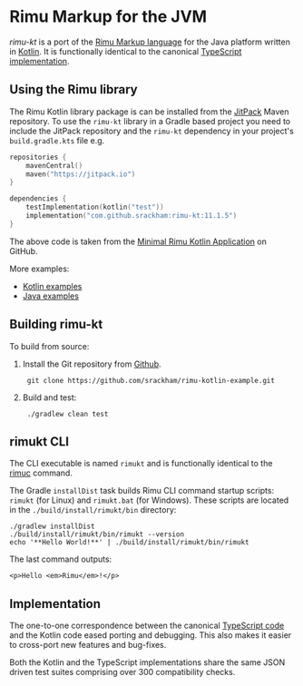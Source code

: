 # Rimu Markup for the JVM

_rimu-kt_ is a port of the [Rimu Markup
language](https://srackham.github.io/rimu/) for the Java platform written in
[Kotlin](https://kotlinlang.org/). It is functionally identical to the canonical
[TypeScript implementation](https://github.com/srackham/rimu).

## Using the Rimu library
The Rimu Kotlin library package is can be installed from the
[JitPack](https://jitpack.io/#srackham/rimu-kt) Maven repository.
To use the `rimu-kt` library in a Gradle based project you need to
include the JitPack repository and the `rimu-kt` dependency in your project's
`build.gradle.kts` file e.g.

``` kotlin
repositories {
    mavenCentral()
    maven("https://jitpack.io")
}

dependencies {
    testImplementation(kotlin("test"))
    implementation("com.github.srackham:rimu-kt:11.1.5")
}
```
The above code is taken from the [Minimal Rimu Kotlin
Application](https://github.com/srackham/rimu-kotlin-example) on GitHub.

More examples:

- [Kotlin examples](https://github.com/srackham/rimu-kt/blob/master/src/test/kotlin/KotlinExamplesTest.kt)
- [Java examples](https://github.com/srackham/rimu-kt/blob/master/src/test/java/JavaExamplesTest.java)


## Building rimu-kt
To build from source:

1. Install the Git repository from [Github](https://github.com/srackham/rimu-kt).

        git clone https://github.com/srackham/rimu-kotlin-example.git

2. Build and test:

        ./gradlew clean test

## rimukt CLI
The CLI executable is named `rimukt` and is functionally identical to the
[rimuc](https://srackham.github.io/rimu/reference.html#rimuc-command)
command.

The Gradle `installDist` task builds Rimu CLI command startup scripts: `rimukt`
(for Linux) and `rimukt.bat` (for Windows). These scripts are located in the
`./build/install/rimukt/bin` directory:

    ./gradlew installDist
    ./build/install/rimukt/bin/rimukt --version
    echo '**Hello World!**' | ./build/install/rimukt/bin/rimukt

The last command outputs:

    <p>Hello <em>Rimu</em>!</p>

## Implementation
The one-to-one correspondence between the canonical
[TypeScript code](https://github.com/srackham/rimu) and the Kotlin
code eased porting and debugging.  This also makes it easier to
cross-port new features and bug-fixes.

Both the Kotlin and the TypeScript implementations share the same JSON
driven test suites comprising over 300 compatibility checks.
